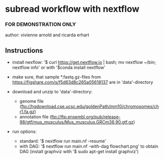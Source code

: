 # subread workflow with nextflow

### FOR DEMONSTRATION ONLY

author: vivienne arnold and ricarda erhart


## Instructions

 * install nexflow: '$ curl https://get.nextflow.io | bash; mv nextflow ~/bin; nextflow info'
   or with '$conda install nextflow'

 * make sure, that sample *.fastq.gz-files from
   https://figshare.com/s/f5d63d8c265a05618137 are in 'data'-directory

 * download and unzip to 'data'-directory:
   - genome file (ftp://hgdownload.cse.ucsc.edu/goldenPath/mm10/chromosomes/chr1.fa.gz)
   - annotation file (ftp://ftp.ensembl.org/pub/release-98/gtf/mus_musculus/Mus_musculus.GRCm38.90.gtf.gz)
 
 * run options:
   - standard: '$ nextflow run main.nf -resume'
   - with DAG: '$ nextflow run main.nf -with-dag flowchart.png' to obtain DAG
     (install graphviz with '$ sudo apt-get install graphviz')
